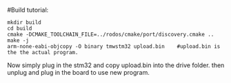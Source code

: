 #Build tutorial:

```
mkdir build
cd build
cmake -DCMAKE_TOOLCHAIN_FILE=../rodos/cmake/port/discovery.cmake ..
make -j                
arm-none-eabi-objcopy -O binary tmwstm32 upload.bin    #upload.bin is the the actual program.
```

Now simply plug in the stm32 and copy upload.bin into the drive folder. then unplug and plug in the board to use new program.